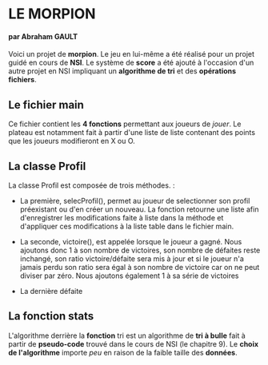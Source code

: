 # LE MORPION
#### par Abraham GAULT

Voici un projet de __morpion__. Le jeu en lui-même a été réalisé pour un projet guidé en cours de __NSI__.
Le système de __score__ a été ajouté à l'occasion d'un autre projet en NSI impliquant un __algorithme de tri__ et des __opérations fichiers__.

## Le fichier main

Ce fichier contient les __4 fonctions__ permettant aux joueurs de *jouer*. 
Le plateau est notamment fait à partir d'une liste de liste contenant des points que les joueurs modifieront en X ou O.

## La classe Profil

La classe Profil est composée de trois méthodes. :  
* La première, selecProfil(), permet au joueur de selectionner son profil préexistant ou d'en créer un nouveau. La fonction retourne une liste afin d'enregistrer les modifications faite à liste dans la méthode et d'appliquer ces modifications à la liste table dans le fichier main. 

* La seconde, victoire(), est appelée lorsque le joueur a gagné. Nous ajoutons donc 1 à son nombre de victoires, son nombre de défaites reste inchangé, son ratio victoire/défaite sera mis à jour et si le joueur n'a jamais perdu son ratio sera égal à son nombre de victoire car on ne peut diviser par zéro. Nous ajoutons également 1 à sa série de victoires

* La dernière défaite

## La fonction stats

L'algorithme derrière la __fonction__ tri est un algorithme de __tri à bulle__ fait à partir de __pseudo-code__ trouvé dans le cours de NSI (le chapitre 9).
Le __choix de l'algorithme__ importe *peu* en raison de la faible taille des __données__.
